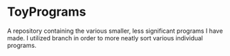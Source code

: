 # ToyPrograms

A repository containing the various smaller, less significant programs I have made. 
I utilized branch in order to more neatly sort various individual programs.
